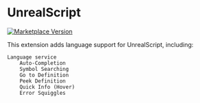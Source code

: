 # UnrealScript
[![Marketplace Version](https://vsmarketplacebadge.apphb.com/version/EliotVU.uc.svg "Current Release")](https://marketplace.visualstudio.com/items?itemName=EliotVU.uc)

This extension adds language support for UnrealScript, including:

    Language service
        Auto-Completion
        Symbol Searching
        Go to Definition
        Peek Definition
        Quick Info (Hover)
        Error Squiggles
